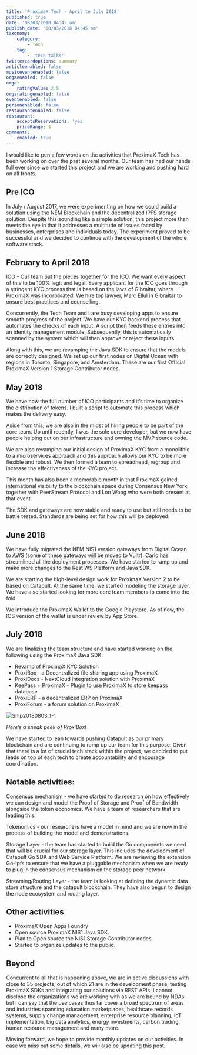 ```yaml
---
title: 'ProximaX Tech - April to July 2018'
published: true
date: '08/03/2018 04:45 am'
publish_date: '08/03/2018 04:45 am'
taxonomy:
    category:
        - Tech
    tag:
        - 'tech talks'
twittercardoptions: summary
articleenabled: false
musiceventenabled: false
orgaenabled: false
orga:
    ratingValue: 2.5
orgaratingenabled: false
eventenabled: false
personenabled: false
restaurantenabled: false
restaurant:
    acceptsReservations: 'yes'
    priceRange: $
comments:
    enabled: true
---
```


I would like to pen a few words on the activities that ProximaX Tech has been working on over the past several months. Our team has had our hands full ever since we started this project and we are working and pushing hard on all fronts.


## **Pre ICO**

In July / August 2017, we were experimenting on how we could build a solution using the NEM Blockchain and the decentralized IPFS storage solution.
Despite this sounding like a simple solution, this project more than meets the eye in that it addresses a multitude of issues  faced by businesses, enterprises and individuals today. The experiment proved to be successful and we decided to continue with the development of the whole software stack.


## **February to April 2018**

ICO  - Our team put the pieces together for the ICO. We want every aspect of this to be 100% legit and legal. Every applicant for the ICO goes through a stringent KYC process that is based on the laws of Gibraltar, where ProximaX was incorporated. We hire top lawyer, Marc Ellul in Gibraltar to ensure best practices and counselling. 

Concurrently, the Tech Team and I are busy  developing apps to ensure smooth progress of the project. We have our KYC backend process that automates the checks of each input. A script then feeds these entries into an identity management module. Subsequently, this is automatically scanned by the system which will then approve or reject these inputs.

Along with this, we are revamping the Java SDK to ensure that the models are correctly designed. We set up our first nodes on Digital Ocean with regions in Toronto, Singapore, and Amsterdam. These are our first Official ProximaX Version 1 Storage Contributor nodes.


## **May 2018**

We have now the full number of ICO participants and it’s time to organize the distribution of tokens. I built a script to automate this process which makes the delivery easy.

Aside from this, we are also in the midst of hiring people to be part of the core team. Up until recently, I was the sole core developer, but we now have people helping out on our infrastructure and owning the MVP source code.

We are also revamping our initial design of ProximaX KYC from a monolithic to a microservices approach and this approach allows our KYC to be more flexible and robust. We then formed a team to spreadhead, regroup and increase the effectiveness of the KYC project.

This month has also been a memorable month in that ProximaX gained international visibility to the blockchain space during  Consensus New York, together with PeerStream Protocol and Lon Wong who were both present at that event.

The SDK and gateways are now stable and ready to use but still needs to be battle tested. Standards are being set for how this will be deployed. 


## **June 2018**

We have fully migrated the NEM NIS1 version gateways from Digital Ocean to AWS (some of these gateways will be moved to Vultr). Carlo has streamlined all the deployment processes. We have started to ramp up and make more changes to the Rest WS Platform and Java SDK.

We are starting the high-level design work for ProximaX Version 2 to be based on Catapult. At the same time, we started modeling the storage layer.
We have also started looking for more core team members to come into the fold.

We introduce the ProximaX Wallet to the Google Playstore. As of now, the IOS version of the wallet is under review by App Store.


## **July 2018**

We are finalizing the team structure and have started working on the following using the ProximaX Java SDK:
* Revamp of ProximaX KYC Solution
* ProxiBox - a Decentralized file sharing app using ProximaX
* ProxiDocs - NextCloud integration solution with ProximaX
* KeePass + ProximaX - Plugin to use ProximaX to store keepass database
* ProxiERP - a decentralized ERP on ProximaX
* ProxiForum - a forum solution on ProximaX

![Snip20180803_1-1](image://Snip20180803_1-1.png)

*Here’s a sneak peek of ProxiBox!*


We have started to lean towards pushing Catapult as our primary blockchain and are continuing to ramp up our team for this purpose.
Given that there is a lot of crucial tech stack within the project, we decided to put leads on top of each tech to create accountability and encourage coordination.


## **Notable activities:**

Consensus mechanism - we have started to do research on how effectively we can design and model the Proof of Storage and Proof of Bandwidth alongside the token economics. We have a team of researchers that are leading this.

Tokenomics - our researchers have a model in mind and we are now in the process of building the model and demonstrations. 

Storage Layer - the team has started to build the Go components we need that will be crucial for our storage layer. This includes the development of Catapult Go SDK and Web Service Platform. We are reviewing the extension Go-ipfs to ensure that we have a pluggable mechanism when we are ready to plug in the consensus mechanism on the storage peer network.

Streaming/Routing Layer - the team is looking at defining the dynamic data store structure and the catapult blockchain. They have also begun to design the node ecosystem and routing layer.


## **Other activities**
* ProximaX Open Apps Foundry
* Open source ProximaX NIS1 Java SDK.
* Plan to Open source the NIS1 Storage Contributor nodes.
* Started to organize updates to the public.


## **Beyond**

Concurrent to all that is happening above, we are in active discussions with close to 35 projects, out of which 21 are in the development phase, testing ProximaX SDKs and integrating our solutions via REST APIs. I cannot disclose the organizations we are working with as we are bound by NDAs but I can say that the use cases thus far cover a broad spectrum of areas and industries spanning education marketplaces, healthcare records systems, supply change management, enterprise resource planning, IoT implementation, big data analytics, energy investments, carbon trading, human resource management and many more.

Moving forward, we hope to provide monthly updates on our activities. In case we miss out some details, we will also be  updating this post.
